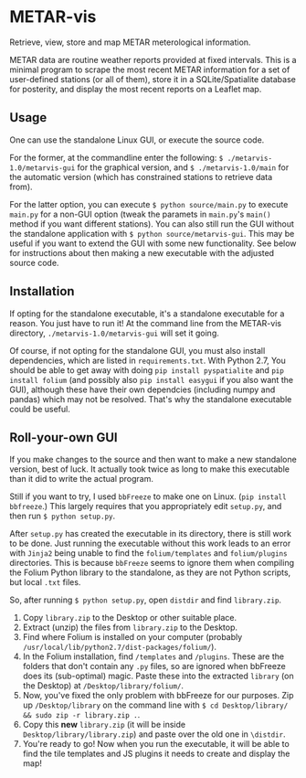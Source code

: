 # METAR-vis

Retrieve, view, store and map METAR meterological information.

METAR data are routine weather reports provided at fixed intervals.
This is a minimal program to scrape the most recent METAR information
for a set of user-defined stations (or all of them), store it in a
SQLite/Spatialite database for posterity, and display the most recent reports on
a Leaflet map.

## Usage

One can use the standalone Linux GUI, or execute the source code.

For the former, at the commandline enter the following:
`$ ./metarvis-1.0/metarvis-gui` for the graphical version, and `$ ./metarvis-1.0/main`
for the automatic version (which has constrained stations to retrieve data from).

For the latter option, you can execute `$ python source/main.py` to execute `main.py`
for a non-GUI option (tweak the paramets in `main.py`'s `main()` method if you want
different stations). You can also still run the GUI without the standalone application
with `$ python source/metarvis-gui`. This may be useful if you want to extend the
GUI with some new functionality. See below for instructions about then making 
a new executable with the adjusted source code.

## Installation

If opting for the standalone executable, it's a standalone executable for a reason. You just have to run it!
At the command line from the METAR-vis directory, `./metarvis-1.0/metarvis-gui` will set it going.

Of course, if not opting for the standalone GUI, you must also install dependencies, which are
listed in `requirements.txt`. With Python 2.7, You should be able to get away with doing
`pip install pyspatialite` and `pip install folium` (and possibly also `pip install easygui` if you also want the GUI),
although these have their own dependcies (including numpy and pandas) which may not be resolved. That's why the standalone executable could be useful.

## Roll-your-own GUI

If you make changes to the source and then want to make a new standalone version, best of luck. It actually took twice as long to make this executable than it did to write the actual program.

Still if you want to try, I used `bbFreeze` to make one on Linux. (`pip install bbfreeze`.) This largely requires that you appropriately edit `setup.py`, and then run `$ python setup.py`.

After `setup.py` has created the executable in its directory, there is still work to be done. Just running the executable without this work leads to an error with `Jinja2` being unable to find the `folium/templates` and `folium/plugins` directories. This is because `bbFreeze` seems to ignore them when compiling the Folium Python library to the standalone, as they are not Python scripts, but local `.txt` files.

So, after running `$ python setup.py`, open `distdir` and find `library.zip`.

1. Copy `library.zip` to the Desktop or other suitable place.
2. Extract (unzip) the files from `library.zip` to the Desktop.
3. Find where Folium is installed on your computer (probably `/usr/local/lib/python2.7/dist-packages/folium/`).
3. In the Folium installation, find `/templates` and `/plugins`. These are the folders that don't contain any `.py` files, so are ignored when bbFreeze does its (sub-optimal) magic. Paste these into the extracted `library` (on the Desktop) at `/Desktop/library/folium/`.
4. Now, you've fixed the only problem with bbFreeze for our purposes. Zip up `/Desktop/library` on the command line with `$ cd Desktop/library/ && sudo zip -r library.zip .`.
5. Copy this **new** `library.zip` (it will be inside `Desktop/library/library.zip`) and paste over the old one in `\distdir`.
6. You're ready to go! Now when you run the executable, it will be able to find the tile templates and JS plugins it needs to create and display the map! 
